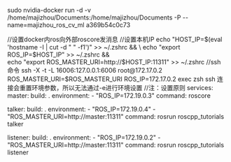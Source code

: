 
sudo nvidia-docker run -d -v /home/majizhou/Documents:/home/majizhou/Documents -P --name=majizhou_ros_cv_ml a369b54c0c73 

//设置docker内ros向外部roscore发消息
//设置本机IP
  echo "HOST_IP=$(eval 'hostname -I | cut -d " " -f1')" >> ~/.zshrc && \
  echo "export ROS_IP=$HOST_IP" >> ~/.zshrc && \
  echo "export ROS_MASTER_URI=http://$HOST_IP:11311" >>  ~/.zshrc
//ssh 命令
 ssh -X -t -L 16006:127.0.0.1:6006 root@172.17.0.2 ROS_MASTER_URI=$ROS_MASTER_URI ROS_IP=172.17.0.2 exec zsh
ssh 连接会重置环境参数，所以无法通过-e进行环境设置
//注：设置原则
services:
  master:
    build: .
    environment:
      - "ROS_IP=172.19.0.3"
    command: roscore

  talker:
    build: .
    environment:
      - "ROS_IP=172.19.0.4"
      - "ROS_MASTER_URI=http://master:11311"
    command: rosrun roscpp_tutorials talker

  listener:
    build: .
    environment:
      - "ROS_IP=172.19.0.2"
      - "ROS_MASTER_URI=http://master:11311"
    command: rosrun roscpp_tutorials listener

  
